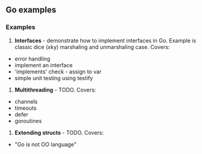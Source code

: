 ## Go examples### Examples1. **Interfaces** - demonstrate how to implement interfaces in Go. Example is classic dice (xky) marshaling and unmarshaling case. Covers:  * error handling  * implement an interface  * 'implements' check - assign to var  * simple unit testing using testify1. **Multithreading** - TODO. Covers:  * channels  * timeouts  * defer  * goroutines1. **Extending structs** - TODO. Covers:  * "Go is not OO language"